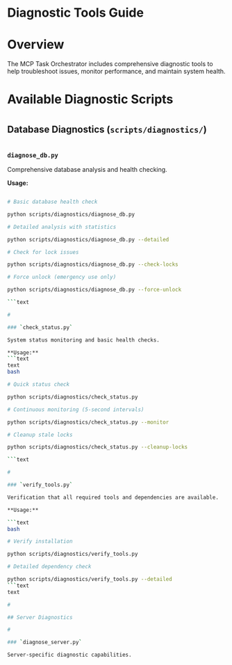 

# Diagnostic Tools Guide

#

# Overview

The MCP Task Orchestrator includes comprehensive diagnostic tools to help troubleshoot issues, monitor performance, and maintain system health.

#

# Available Diagnostic Scripts

#

## Database Diagnostics (`scripts/diagnostics/`)

#

### `diagnose_db.py`

Comprehensive database analysis and health checking.

**Usage:**

```bash

# Basic database health check

python scripts/diagnostics/diagnose_db.py

# Detailed analysis with statistics

python scripts/diagnostics/diagnose_db.py --detailed

# Check for lock issues

python scripts/diagnostics/diagnose_db.py --check-locks

# Force unlock (emergency use only)

python scripts/diagnostics/diagnose_db.py --force-unlock

```text

#

### `check_status.py`

System status monitoring and basic health checks.

**Usage:**
```text
text
bash

# Quick status check

python scripts/diagnostics/check_status.py

# Continuous monitoring (5-second intervals)

python scripts/diagnostics/check_status.py --monitor

# Cleanup stale locks

python scripts/diagnostics/check_status.py --cleanup-locks

```text

#

### `verify_tools.py`

Verification that all required tools and dependencies are available.

**Usage:**

```text
bash

# Verify installation

python scripts/diagnostics/verify_tools.py

# Detailed dependency check

python scripts/diagnostics/verify_tools.py --detailed
```text
text

#

## Server Diagnostics

#

### `diagnose_server.py`

Server-specific diagnostic capabilities.
